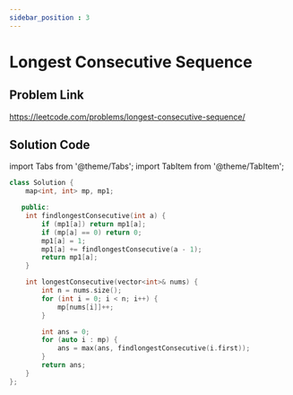 ```yaml
---
sidebar_position : 3
---
```


# Longest Consecutive Sequence

## Problem Link
https://leetcode.com/problems/longest-consecutive-sequence/

## Solution Code

import Tabs from '@theme/Tabs';
import TabItem from '@theme/TabItem';

<Tabs>
<TabItem value="cpp" label="C++">

```cpp
class Solution {
    map<int, int> mp, mp1;

   public:
    int findlongestConsecutive(int a) {
        if (mp1[a]) return mp1[a];
        if (mp[a] == 0) return 0;
        mp1[a] = 1;
        mp1[a] += findlongestConsecutive(a - 1);
        return mp1[a];
    }

    int longestConsecutive(vector<int>& nums) {
        int n = nums.size();
        for (int i = 0; i < n; i++) {
            mp[nums[i]]++;
        }

        int ans = 0;
        for (auto i : mp) {
            ans = max(ans, findlongestConsecutive(i.first));
        }
        return ans;
    }
};
```
</TabItem>
</Tabs>
